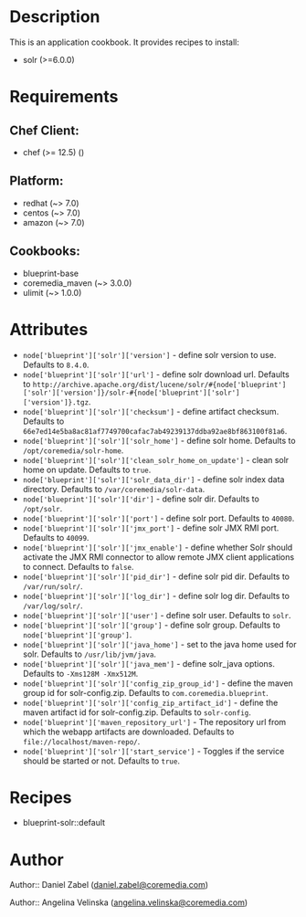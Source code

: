 # Description

This is an application cookbook. It provides recipes to install:

* solr (>=6.0.0)

# Requirements


## Chef Client:

* chef (>= 12.5) ()

## Platform:

* redhat (~> 7.0)
* centos (~> 7.0)
* amazon (~> 7.0)

## Cookbooks:

* blueprint-base
* coremedia_maven (~> 3.0.0)
* ulimit (~> 1.0.0)

# Attributes

* `node['blueprint']['solr']['version']` - define solr version to use. Defaults to `8.4.0`.
* `node['blueprint']['solr']['url']` - define solr download url. Defaults to `http://archive.apache.org/dist/lucene/solr/#{node['blueprint']['solr']['version']}/solr-#{node['blueprint']['solr']['version']}.tgz`.
* `node['blueprint']['solr']['checksum']` - define artifact checksum. Defaults to `66e7ed14e5ba8ac81af7749700cafac7ab49239137ddba92ae8bf863100f81a6`.
* `node['blueprint']['solr']['solr_home']` - define solr home. Defaults to `/opt/coremedia/solr-home`.
* `node['blueprint']['solr']['clean_solr_home_on_update']` - clean solr home on update. Defaults to `true`.
* `node['blueprint']['solr']['solr_data_dir']` - define solr index data directory. Defaults to `/var/coremedia/solr-data`.
* `node['blueprint']['solr']['dir']` - define solr dir. Defaults to `/opt/solr`.
* `node['blueprint']['solr']['port']` - define solr port. Defaults to `40080`.
* `node['blueprint']['solr']['jmx_port']` - define solr JMX RMI port. Defaults to `40099`.
* `node['blueprint']['solr']['jmx_enable']` - define whether Solr should activate the JMX RMI connector to allow remote JMX client applications to connect. Defaults to `false`.
* `node['blueprint']['solr']['pid_dir']` - define solr pid dir. Defaults to `/var/run/solr/`.
* `node['blueprint']['solr']['log_dir']` - define solr log dir. Defaults to `/var/log/solr/`.
* `node['blueprint']['solr']['user']` - define solr user. Defaults to `solr`.
* `node['blueprint']['solr']['group']` - define solr group. Defaults to `node['blueprint']['group']`.
* `node['blueprint']['solr']['java_home']` - set to the java home used for solr. Defaults to `/usr/lib/jvm/java`.
* `node['blueprint']['solr']['java_mem']` - define solr_java options. Defaults to `-Xms128M -Xmx512M`.
* `node['blueprint']['solr']['config_zip_group_id']` - define the maven group id for solr-config.zip. Defaults to `com.coremedia.blueprint`.
* `node['blueprint']['solr']['config_zip_artifact_id']` - define the maven artifact id for solr-config.zip. Defaults to `solr-config`.
* `node['blueprint']['maven_repository_url']` - The repository url from which the webapp artifacts are downloaded. Defaults to `file://localhost/maven-repo/`.
* `node['blueprint']['solr']['start_service']` - Toggles if the service should be started or not. Defaults to `true`.

# Recipes

* blueprint-solr::default

# Author

Author:: Daniel Zabel (<daniel.zabel@coremedia.com>)

Author:: Angelina Velinska (<angelina.velinska@coremedia.com>)
